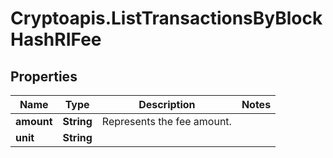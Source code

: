 # Cryptoapis.ListTransactionsByBlockHashRIFee

## Properties

Name | Type | Description | Notes
------------ | ------------- | ------------- | -------------
**amount** | **String** | Represents the fee amount. | 
**unit** | **String** |  | 


